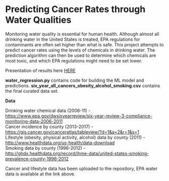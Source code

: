 # **Predicting Cancer Rates through Water Qualities**


Monitoring water quality is essential for human health. Although almost all drinking water in the United States is treated, EPA regulations for contaminants are often set higher than what is safe. This project attempts to predict cancer rates using the levels of chemicals in drinking water. The prediction algorithm can then be used to determine which chemicals are most toxic, and which EPA regulations might need to be set lower.  

Presentation of results here [HERE](https://docs.google.com/presentation/d/19mxmMdp2nW6TfFDIm3qp8yS9gvg0RnwA7YEnc0Dng-I/edit#slide=id.ge97a2c2489_1_11955)


**water_regression.py** contains code for building the ML model and predictions. **six_year_all_cancers_obesity_alcohol_smoking.csv** contains the final curated data set.



**Data**

Drinking water chemical data (2006-11) - https://www.epa.gov/dwsixyearreview/six-year-review-3-compliance-monitoring-data-2006-2011  
Cancer incidence by county (2013-2017) - https://gis.cancer.gov/canceratlas/tableview/?d=1&a=2&r=1&s=1   
Lifestyle (obesity, physical activity, alcohol) data by county (2011) - http://www.healthdata.org/us-health/data-download   
Smoking data by county (1996-2012) - http://ghdx.healthdata.org/record/ihme-data/united-states-smoking-prevalence-county-1996-2012  

Cancer and lifestyle data has been uploaded to the repository, EPA water data is available at the link above.
